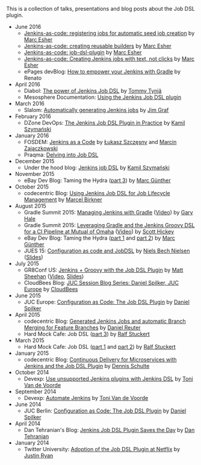 This is a collection of talks, presentations and blog posts about the Job DSL plugin.

* June 2016
    * [Jenkins-as-code: registering jobs for automatic seed job creation](http://marcesher.com/2016/06/21/jenkins-as-code-registering-jobs-for-automatic-seed-job-creation/)
      by [Marc Esher](http://marcesher.com)
    * [Jenkins-as-code: creating reusable builders](http://marcesher.com/2016/06/13/jenkins-as-code-creating-reusable-builders/)
      by [Marc Esher](http://marcesher.com)
    * [Jenkins-as-code: job-dsl-plugin](http://marcesher.com/2016/06/09/jenkins-as-code-job-dsl/)
      by [Marc Esher](http://marcesher.com)
    * [Jenkins-as-code: Creating Jenkins jobs with text, not clicks](http://marcesher.com/2016/06/08/jenkins-as-code-creating-jenkins-jobs-with-text-not-clicks/)
      by [Marc Esher](http://marcesher.com)
    * ePages devBlog:
      [How to empower your Jenkins with Gradle](https://developer.epages.com/blog/2016/06/07/gradle-jenkins-plugin.html)
      by Renato
* April 2016
    * Diabol: [The power of Jenkins Job DSL](http://blog.diabol.se/?p=906)
      by [Tommy Tynjä](https://twitter.com/tommysdk)
    * Mesosphere Documentation:
      [Using the Jenkins Job DSL plugin](https://docs.mesosphere.com/usage/managing-services/velocity/jenkins-job-dsl-plugin/)
* March 2016
    * Slalom:
      [Automatically generating Jenkins jobs](https://www.slalom.com/thinking/automatically-generating-jenkins-jobs)
      by [Jim Graf](https://twitter.com/jamesggraf)
* February 2016
    * DZone DevOps:
      [The Jenkins Job DSL Plugin in Practice](https://dzone.com/articles/the-jenkins-job-dsl-plugin-in-practice)
      by [Kamil Szymański](https://twitter.com/kszdev)
* January 2016
    * FOSDEM:
      [Jenkins as a Code](https://fosdem.org/2016/schedule/event/jenkins_as_code/)
      by [Łukasz Szczęsny](https://twitter.com/wybczu) and [Marcin Zajączkowski](https://twitter.com/SolidSoftBlog)
    * Praqma:
      [Delving into Job DSL](http://www.praqma.com/stories/delving-into-job-dsl/)
* December 2015
    * Under the hood blog:
      [Jenkins job DSL](http://kamilszymanski.github.io/jenkins-job-dsl/)
      by [Kamil Szymański](https://twitter.com/kszdev)
* November 2015
    * eBay Dev Blog: Taming the Hydra ([part 3](http://www.technology-ebay.de/the-teams/mobile-de/blog/taming-the-hydra-part-3.html))
      by [Marc Günther](https://github.com/marc-guenther)
* October 2015
    * codecentric Blog:
      [Using Jenkins Job DSL for Job Lifecycle Management](https://blog.codecentric.de/en/2015/10/using-jenkins-job-dsl-for-job-lifecycle-management/)
      by [Marcel Birkner](https://github.com/MarcelBirkner)
* August 2015
    * Gradle Summit 2015:
      [Managing Jenkins with Gradle](http://gradle.org/managing-jenkins-with-gradle/)
      ([Video](https://www.youtube.com/watch?v=uV8XG3sX_is))
      by [Gary Hale](https://github.com/ghale)
    * Gradle Summit 2015:
      [Leveraging Gradle and the Jenkins Groovy DSL for a CI Pipeline at Mutual of Omaha](http://gradle.org/leveraging-gradle-and-the-jenkins-groovy-dsl-for-a-ci-pipeline-at-mutual-of-omaha/)
      ([Video](https://www.youtube.com/watch?v=1mTve31Svh8))
      by [Scott Hickey](https://twitter.com/jshickey)
    * eBay Dev Blog: Taming the Hydra ([part 1](http://www.technology-ebay.de/the-teams/mobile-de/blog/taming-the-hydra-part-1.html)
      and [part 2](http://www.technology-ebay.de/the-teams/mobile-de/blog/taming-the-hydra-part-2.html))
      by [Marc Günther](https://github.com/marc-guenther)
    * JUES 15: [Configuration as code and JobDSL](http://www.code-conf.com/jues15/program/#configuration-as-code-and-jobdsl)
      by [Niels Bech Nielsen](https://twitter.com/nielsbech)
      ([Slides](https://drive.google.com/file/d/0B7COmBHPVvgEcGdsY1dXMFgtNUE/view?usp=sharing))
* July 2015
    * GR8Conf US: [Jenkins + Groovy with the Job DSL Plugin](http://gr8conf.us/#/talk/217)
      by [Matt Sheehan](https://gitbhub.com/sheehan)
      ([Video](https://www.youtube.com/watch?v=SSK_JaBacE0), [Slides](http://sheehan.github.io/job-dsl-slides/#/))
    * CloudBees Blog: [JUC Session Blog Series: Daniel Spilker, JUC Europe](http://blog.cloudbees.com/2015/07/juc-session-blog-series-daniel-spilker.html)
      by [CloudBees](https://www.cloudbees.com/)
* June 2015
    * JUC Europe: [Configuration as Code: The Job DSL Plugin](https://www.cloudbees.com/jenkins/juc-2015/abstracts/europe/01-01-1500-spilker)
      by [Daniel Spilker](https://github.com/daspilker)
* April 2015
    * codecentric Blog:
      [Generated Jenkins Jobs and automatic Branch Merging for Feature Branches](https://blog.codecentric.de/en/2015/04/generated-jenkins-jobs-and-automatic-branch-merging-for-feature-branches/)
      by [Daniel Reuter](https://github.com/ReuDa)
    * Hard Mock Cafe:
      Job DSL ([part 3](http://hardmockcafe.blogspot.de/2015/04/job-dsl-part-iii.html))
      by [Ralf Stuckert](https://www.blogger.com/profile/16798858616821611604)
* March 2015
    * Hard Mock Cafe:
      Job DSL ([part 1](http://hardmockcafe.blogspot.de/2015/03/job-dsl-part-i.html) and
      [part 2](http://hardmockcafe.blogspot.de/2015/03/job-dsl-part-ii.html))
      by [Ralf Stuckert](https://www.blogger.com/profile/16798858616821611604)
* January 2015
    * codecentric Blog:
      [Continuous Delivery for Microservices with Jenkins and the Job DSL Plugin](https://blog.codecentric.de/en/2015/01/continuous-delivery-microservices-jenkins-job-dsl-plugin/)
      by [Dennis Schulte](https://github.com/denschu)
* October 2014
    * Devexp:
      [Use unsupported Jenkins plugins with Jenkins DSL](http://www.devexp.eu/2014/10/26/use-unsupported-jenkins-plugins-with-jenkins-dsl/)
      by [Toni Van de Voorde](https://twitter.com/tonivdv)
* September 2014
    * Devexp:
      [Automate Jenkins](http://www.devexp.eu/2014/09/23/automate-jenkins/)
      by [Toni Van de Voorde](https://twitter.com/tonivdv)
* June 2014
    * JUC Berlin: [Configuration as Code: The Job DSL Plugin](https://www.cloudbees.com/event/topic/lightning-talk-2-configuration-code-job-dsl-plugin)
      by [Daniel Spilker](https://github.com/daspilker)
* April 2014
    * Dan Tehranian's Blog:
      [Jenkins Job DSL Plugin Saves the Day](https://dantehranian.wordpress.com/2014/04/03/jenkins-job-dsl-plugin-saves-the-day/)
      by [Dan Tehranian](http://tehranian.net/)
* January 2014
    * Twitter University: [Adoption of the Job DSL Plugin at Netflix](https://engineering.twitter.com/university/videos/adoption-of-the-job-dsl-plugin-at-netflix)
      by [Justin Ryan](https://github.com/quidryan)
